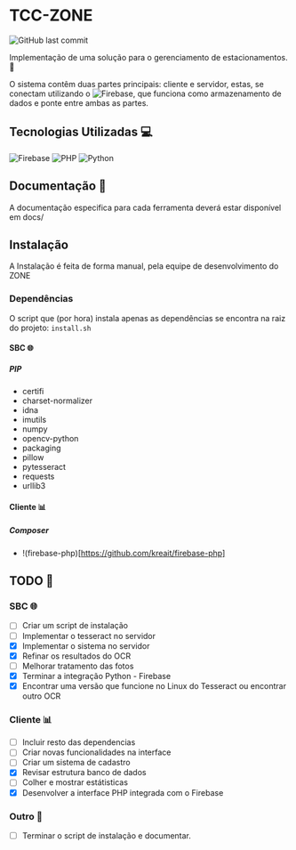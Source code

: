 # TCC-ZONE
![GitHub last commit](https://img.shields.io/github/last-commit/DoutorJP/TCC-ZONE)

Implementação de uma solução para o gerenciamento de estacionamentos. 🚗

O sistema contêm duas partes principais: cliente e servidor, estas, se conectam utilizando o ![Firebase](https://firebase.google.com/?hl=pt-br), que funciona como armazenamento de dados e ponte entre ambas as partes.

## Tecnologias Utilizadas 💻
![Firebase](https://img.shields.io/badge/firebase-a08021?style=for-the-badge&logo=firebase&logoColor=ffcd34)
![PHP](https://img.shields.io/badge/php-%23777BB4.svg?style=for-the-badge&logo=php&logoColor=white)
![Python](https://img.shields.io/badge/python-3670A0?style=for-the-badge&logo=python&logoColor=ffdd54)

## Documentação 📘
A documentação especifica para cada ferramenta deverá estar disponível em docs/

## Instalação
A Instalação é feita de forma manual, pela equipe de desenvolvimento do ZONE

### Dependências
O script que (por hora) instala apenas as dependências se encontra na raiz do projeto: ```install.sh```
#### SBC 🌐
##### PIP
 - certifi
 - charset-normalizer
 - idna
 - imutils
 - numpy
 - opencv-python
 - packaging
 - pillow
 - pytesseract
 - requests
 - urllib3
#### Cliente 📊
##### Composer
 - !(firebase-php)[https://github.com/kreait/firebase-php]

## TODO 📝
### SBC 🌐
 - [ ] Criar um script de instalação
 - [ ] Implementar o tesseract no servidor 
 - [x] Implementar o sistema no servidor
 - [x] Refinar os resultados do OCR
 - [ ] Melhorar tratamento das fotos
 - [x] Terminar a integração Python - Firebase
 - [x] Encontrar uma versão que funcione no Linux do Tesseract ou encontrar outro OCR

### Cliente 📊
 - [ ] Incluir resto das dependencias
 - [ ] Criar novas funcionalidades na interface
 - [ ] Criar um sistema de cadastro
 - [x] Revisar estrutura banco de dados
 - [ ] Colher e mostrar estátisticas
 - [x] Desenvolver a interface PHP integrada com o Firebase

### Outro 📡
 - [ ] Terminar o script de instalação e documentar.

